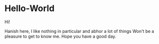 # Hello-World

Hi!

Hanish here, I like nothing in particular and abhor a lot of things
Won't be a pleasure to get to know me. Hope you have a good day.
